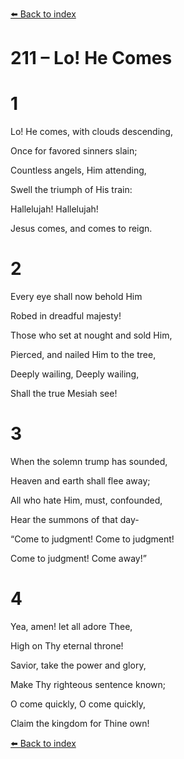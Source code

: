 [⬅️ Back to index](../README.md)

# 211 – Lo! He Comes





# 1

Lo! He comes, with clouds descending,

Once for favored sinners slain;

Countless angels, Him attending,

Swell the triumph of His train:

Hallelujah! Hallelujah!

Jesus comes, and comes to reign.



# 2

Every eye shall now behold Him

Robed in dreadful majesty!

Those who set at nought and sold Him,

Pierced, and nailed Him to the tree,

Deeply wailing, Deeply wailing,

Shall the true Mesiah see!



# 3

When the solemn trump has sounded,

Heaven and earth shall flee away;

All who hate Him, must, confounded,

Hear the summons of that day-

“Come to judgment! Come to judgment!

Come to judgment! Come away!”



# 4

Yea, amen! let all adore Thee,

High on Thy eternal throne!

Savior, take the power and glory,

Make Thy righteous sentence known;

O come quickly, O come quickly,

Claim the kingdom for Thine own!

[⬅️ Back to index](../README.md)
